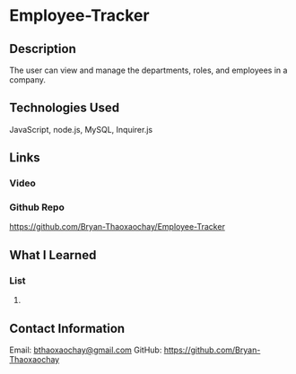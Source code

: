 # Employee-Tracker

## Description

The user can view and manage the departments, roles, and employees in a company.

## Technologies Used

JavaScript, node.js, MySQL, Inquirer.js

## Links

### Video



### Github Repo
https://github.com/Bryan-Thaoxaochay/Employee-Tracker 

## What I Learned

### List
1. 

## Contact Information

Email: bthaoxaochay@gmail.com
GitHub: https://github.com/Bryan-Thaoxaochay 
